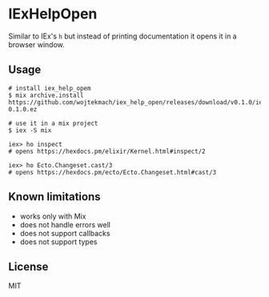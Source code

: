 # IExHelpOpen

Similar to IEx's `h` but instead of printing documentation it opens it in a browser window.

## Usage

```
# install iex_help_opem
$ mix archive.install https://github.com/wojtekmach/iex_help_open/releases/download/v0.1.0/iex_help_open-0.1.0.ez

# use it in a mix project
$ iex -S mix

iex> ho inspect
# opens https://hexdocs.pm/elixir/Kernel.html#inspect/2

iex> ho Ecto.Changeset.cast/3
# opens https://hexdocs.pm/ecto/Ecto.Changeset.html#cast/3
```

## Known limitations

- works only with Mix
- does not handle errors well
- does not support callbacks
- does not support types

## License

MIT
